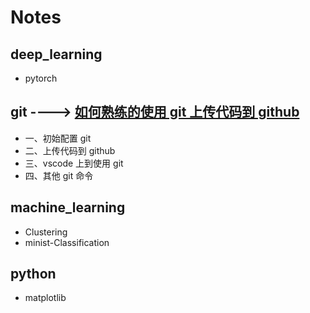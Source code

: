 # Notes

## deep_learning
- pytorch

## git ----> [如何熟练的使用 git 上传代码到 github](https://github.com/SHUNLU-1/Notes/tree/main/git)

- 一、初始配置 git
- 二、上传代码到 github
- 三、vscode 上到使用 git
- 四、其他 git 命令

## machine_learning

- Clustering
- minist-Classification

## python
 
- matplotlib